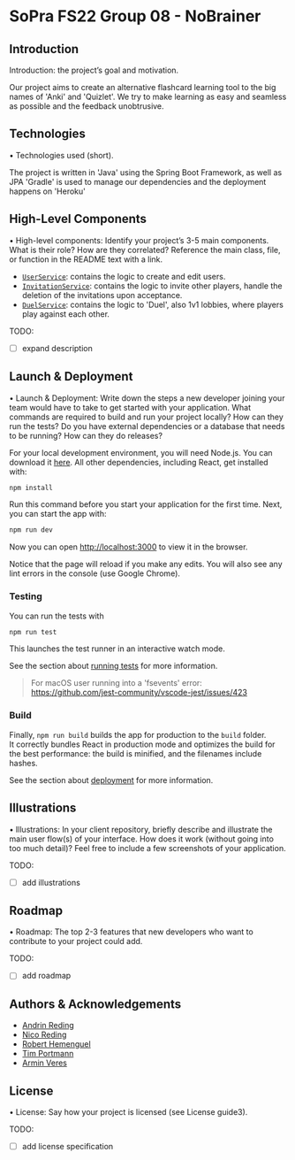 
# SoPra FS22 Group 08 - NoBrainer

## Introduction
Introduction: the project’s goal and motivation.

Our project aims to create an alternative flashcard learning tool to the big names
of 'Anki' and 'Quizlet'.
We try to make learning as easy and seamless as possible and the feedback unobtrusive.

## Technologies

• Technologies used (short).

The project is written in 'Java' using the Spring Boot Framework, as well as JPA
'Gradle' is used to manage our dependencies and the deployment happens on 'Heroku'

## High-Level Components
• High-level components: Identify your project’s 3-5 main components. What is their role?
How are they correlated? Reference the main class, file, or function in the README text
with a link.

-   [`UserService`](https://github.com/sopra-fs22-group-08/server/blob/master/src/main/java/ch/uzh/ifi/hase/soprafs22/service/UserService.java): contains the logic to create and edit users.
-   [`InvitationService`](https://github.com/sopra-fs22-group-08/server/blob/master/src/main/java/ch/uzh/ifi/hase/soprafs22/service/InvitationService.java): contains the logic to invite other players, handle the
    deletion of the invitations upon acceptance.
-   [`DuelService`](https://github.com/sopra-fs22-group-08/server/blob/master/src/main/java/ch/uzh/ifi/hase/soprafs22/service/DuelService.java): contains the logic to 'Duel', also 1v1 lobbies, where players
    play against each other.

TODO:

-   [ ] expand description

## Launch & Deployment

• Launch & Deployment: Write down the steps a new developer joining your team would
have to take to get started with your application. What commands are required to build and run your project locally? How can they run the tests? Do you have external dependencies or a database that needs to be running? How can they do releases?


For your local development environment, you will need Node.js. You can download it [here](https://nodejs.org). All other dependencies, including React, get installed with:

```bash
npm install
```

Run this command before you start your application for the first time. Next, you can start the app with:

```bash
npm run dev
```

Now you can open [http://localhost:3000](http://localhost:3000) to view it in the browser.

Notice that the page will reload if you make any edits. You will also see any lint errors in the console (use Google Chrome).

### Testing
You can run the tests with
```bash
npm run test
```
This launches the test runner in an interactive watch mode.

See the section about [running tests](https://facebook.github.io/create-react-app/docs/running-tests) for more information.

> For macOS user running into a 'fsevents' error: https://github.com/jest-community/vscode-jest/issues/423

### Build
Finally, `npm run build` builds the app for production to the `build` folder.<br>
It correctly bundles React in production mode and optimizes the build for the best performance: the build is minified, and the filenames include hashes.<br>

See the section about [deployment](https://facebook.github.io/create-react-app/docs/deployment) for more information.

## Illustrations
• Illustrations: In your client repository, briefly describe and illustrate the main user flow(s) of your interface. How does it work (without going into too much detail)? Feel free to include a few screenshots of your application.

TODO:

-   [ ] add illustrations

## Roadmap
• Roadmap: The top 2-3 features that new developers who want to contribute to your project could add.

TODO:

-   [ ] add roadmap

## Authors & Acknowledgements

-   [Andrin Reding](https://github.com/aredin69)
-   [Nico Reding](https://github.com/niredi)
-   [Robert Hemenguel](https://github.com/RibelH)
-   [Tim Portmann](https://github.com/tportmann-uzh)
-   [Armin Veres](https://github.com/arminveres)

## License
• License: Say how your project is licensed (see License guide3).

TODO:

- [ ] add license specification







